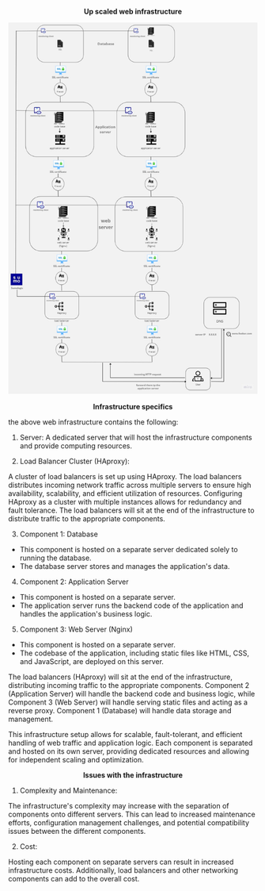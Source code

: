 <p align="center"><strong>Up scaled web infrastructure</strong></p>

![attached image](3-scale_up.jpg)

<p align="center"><strong>Infrastructure specifics</strong></p>

the above web infrastructure contains the following:

1. Server: A dedicated server that will host the infrastructure components and provide computing resources.

2. Load Balancer Cluster (HAproxy):

A cluster of load balancers is set up using HAproxy. The load balancers distributes incoming network traffic across multiple servers to ensure high availability, scalability, and efficient utilization of resources. Configuring HAproxy as a cluster with multiple instances allows for redundancy and fault tolerance. The load balancers will sit at the end of the infrastructure to distribute traffic to the appropriate components.

3. Component 1: Database

- This component is hosted on a separate server dedicated solely to running the database.
- The database server stores and manages the application's data.

4. Component 2: Application Server

- This component is hosted on a separate server.
- The application server runs the backend code of the application and handles the application's business logic.

5. Component 3: Web Server (Nginx)

- This component is hosted on a separate server.
- The codebase of the application, including static files like HTML, CSS, and JavaScript, are deployed on this server.

The load balancers (HAproxy) will sit at the end of the infrastructure, distributing incoming traffic to the appropriate components. Component 2 (Application Server) will handle the backend code and business logic, while Component 3 (Web Server) will handle serving static files and acting as a reverse proxy. Component 1 (Database) will handle data storage and management.

This infrastructure setup allows for scalable, fault-tolerant, and efficient handling of web traffic and application logic. Each component is separated and hosted on its own server, providing dedicated resources and allowing for independent scaling and optimization.

<p align="center"><strong>Issues with the infrastructure</strong></p>

1. Complexity and Maintenance:

The infrastructure's complexity may increase with the separation of components onto different servers. This can lead to increased maintenance efforts, configuration management challenges, and potential compatibility issues between the different components.

2. Cost:

Hosting each component on separate servers can result in increased infrastructure costs. Additionally, load balancers and other networking components can add to the overall cost.
